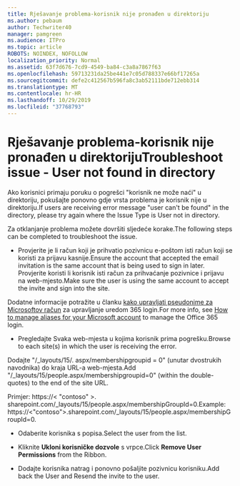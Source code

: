 ```yaml
---
title: Rješavanje problema-korisnik nije pronađen u direktoriju
ms.author: pebaum
author: Techwriter40
manager: pamgreen
ms.audience: ITPro
ms.topic: article
ROBOTS: NOINDEX, NOFOLLOW
localization_priority: Normal
ms.assetid: 63f7d676-7cd9-4549-ba84-c3a8a7867f63
ms.openlocfilehash: 59713231da25be441e7c05d788337e66bf17265a
ms.sourcegitcommit: defe2c412567b596fa8c3ab52111bde712ebb314
ms.translationtype: MT
ms.contentlocale: hr-HR
ms.lasthandoff: 10/29/2019
ms.locfileid: "37768793"
---
```

# <a name="troubleshoot-issue---user-not-found-in-directory"></a><span data-ttu-id="24b98-102">Rješavanje problema-korisnik nije pronađen u direktoriju</span><span class="sxs-lookup"><span data-stu-id="24b98-102">Troubleshoot issue - User not found in directory</span></span>

<span data-ttu-id="24b98-103">Ako korisnici primaju poruku o pogrešci "korisnik ne može naći" u direktoriju, pokušajte ponovno gdje vrsta problema je korisnik nije u direktoriju.</span><span class="sxs-lookup"><span data-stu-id="24b98-103">If users are receiving error message "user can't be found" in the directory, please try again where the Issue Type is User not in directory.</span></span>

<span data-ttu-id="24b98-104">Za otklanjanje problema možete dovršiti sljedeće korake.</span><span class="sxs-lookup"><span data-stu-id="24b98-104">The following steps can be completed to troubleshoot the issue.</span></span>

- <span data-ttu-id="24b98-105">Provjerite je li račun koji je prihvatio pozivnicu e-poštom isti račun koji se koristi za prijavu kasnije.</span><span class="sxs-lookup"><span data-stu-id="24b98-105">Ensure the account that accepted the email invitation is the same account that is being used to sign in later.</span></span> <span data-ttu-id="24b98-106">Provjerite koristi li korisnik isti račun za prihvaćanje pozivnice i prijavu na web-mjesto.</span><span class="sxs-lookup"><span data-stu-id="24b98-106">Make sure the user is using the same account to accept the invite and sign into the site.</span></span> 

<span data-ttu-id="24b98-107">Dodatne informacije potražite u članku [kako upravljati pseudonime za Microsoftov račun</a> za upravljanje uredom 365 login](https://support.microsoft.com/help/12407/microsoft-account-how-to-manage-aliases).</span><span class="sxs-lookup"><span data-stu-id="24b98-107">For more info, see [How to manage aliases for your Microsoft account</a> to manage the Office 365 login](https://support.microsoft.com/help/12407/microsoft-account-how-to-manage-aliases).</span></span> 

- <span data-ttu-id="24b98-108">Pregledajte Svaka web-mjesta u kojima korisnik prima pogrešku.</span><span class="sxs-lookup"><span data-stu-id="24b98-108">Browse to each site(s) in which the user is receiving the error.</span></span> 

<span data-ttu-id="24b98-109">Dodajte "/_layouts/15/. aspx/membershipgroupid = 0" (unutar dvostrukih navodnika) do kraja URL-a web-mjesta.</span><span class="sxs-lookup"><span data-stu-id="24b98-109">Add "/_layouts/15/people.aspx/membershipgroupid=0" (within the double-quotes) to the end of the site URL.</span></span> 

<span data-ttu-id="24b98-110">Primjer: https://< "contoso" >. sharepoint.com/_layouts/15/people.aspx/membershipGroupId=0.</span><span class="sxs-lookup"><span data-stu-id="24b98-110">Example: https://<"contoso">.sharepoint.com/_layouts/15/people.aspx/membershipGroupId=0.</span></span>

- <span data-ttu-id="24b98-111">Odaberite korisnika s popisa.</span><span class="sxs-lookup"><span data-stu-id="24b98-111">Select the user from the list.</span></span>

- <span data-ttu-id="24b98-112">Kliknite **Ukloni korisničke dozvole** s vrpce.</span><span class="sxs-lookup"><span data-stu-id="24b98-112">Click **Remove User Permissions** from the Ribbon.</span></span> 
-  <span data-ttu-id="24b98-113">Dodajte korisnika natrag i ponovno pošaljite pozivnicu korisniku.</span><span class="sxs-lookup"><span data-stu-id="24b98-113">Add back the User and Resend the invite to the user.</span></span>

